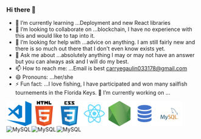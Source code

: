 ### Hi there 👋
- 🌱 I’m currently learning ...Deployment and new React libraries
- 👯 I’m looking to collaborate on ...blockchain, I have no experience with this and would like to tap into it.
- 🤔 I’m looking for help with ...advice on anything.  I am still fairly new and there is so much out there that I don't even know exists yet.
- 💬 Ask me about ...absolutely anything I may or may not have an answer but you can always ask and I will do my best.
- 📫 How to reach me: ...Email is best carryegaulin033178@gmail.com
- 😄 Pronouns: ...her/she
- ⚡ Fun fact: ...I love fishing, I have participated and won many sailfish tournements in the Florida Keys.
🔭 I’m currently working on ...
<p><a target="_blank" rel="noopener noreferrer" href="https://raw.githubusercontent.com/github/explore/80688e429a7d4ef2fca1e82350fe8e3517d3494d/topics/visual-studio-code/visual-studio-code.png"><img align="left" alt="Visual Studio Code" width="66px" src="https://raw.githubusercontent.com/github/explore/80688e429a7d4ef2fca1e82350fe8e3517d3494d/topics/visual-studio-code/visual-studio-code.png" style="max-width:100%;"></a></p>
<p><a target="_blank" rel="noopener noreferrer" href="https://raw.githubusercontent.com/github/explore/80688e429a7d4ef2fca1e82350fe8e3517d3494d/topics/html/html.png"><img align="left" alt="HTML5" width="66px" src="https://raw.githubusercontent.com/github/explore/80688e429a7d4ef2fca1e82350fe8e3517d3494d/topics/html/html.png" style="max-width:100%;"></a></p>
<p><a target="_blank" rel="noopener noreferrer" href="https://raw.githubusercontent.com/github/explore/80688e429a7d4ef2fca1e82350fe8e3517d3494d/topics/css/css.png"><img align="left" alt="CSS3" width="66px" src="https://raw.githubusercontent.com/github/explore/80688e429a7d4ef2fca1e82350fe8e3517d3494d/topics/css/css.png" style="max-width:100%;"></a></p>
<p><a target="_blank" rel="noopener noreferrer" href="https://raw.githubusercontent.com/github/explore/80688e429a7d4ef2fca1e82350fe8e3517d3494d/topics/react/react.png"><img align="left" alt="React" width="66px" src="https://raw.githubusercontent.com/github/explore/80688e429a7d4ef2fca1e82350fe8e3517d3494d/topics/react/react.png" style="max-width:100%;"></a></p>
<p><a target="_blank" rel="noopener noreferrer" href="https://raw.githubusercontent.com/github/explore/80688e429a7d4ef2fca1e82350fe8e3517d3494d/topics/nodejs/nodejs.png"><img align="left" alt="Node.js" width="66px" src="https://raw.githubusercontent.com/github/explore/80688e429a7d4ef2fca1e82350fe8e3517d3494d/topics/nodejs/nodejs.png" style="max-width:100%;"></a></p>
<p><a target="_blank" rel="noopener noreferrer" href="https://raw.githubusercontent.com/github/explore/80688e429a7d4ef2fca1e82350fe8e3517d3494d/topics/sql/sql.png"><img align="left" alt="SQL" width="66px" src="https://raw.githubusercontent.com/github/explore/80688e429a7d4ef2fca1e82350fe8e3517d3494d/topics/sql/sql.png" style="max-width:100%;"></a></p>
<p><a target="_blank" rel="noopener noreferrer" href="https://raw.githubusercontent.com/github/explore/80688e429a7d4ef2fca1e82350fe8e3517d3494d/topics/mysql/mysql.png"><img align="left" alt="MySQL" width="66px" src="https://raw.githubusercontent.com/github/explore/80688e429a7d4ef2fca1e82350fe8e3517d3494d/topics/mysql/mysql.png" style="max-width:100%;"></a></p>
<p><a target="_blank" rel="noopener noreferrer" href="https://tse1.mm.bing.net/th?id=OIP.eQRqVTzi6ep_wZku3iDmEAHaIZ&pid=Api&P=0&w=300&h=300"><img align="left" alt="MySQL" width="66px" src="https://tse1.mm.bing.net/th?id=OIP.eQRqVTzi6ep_wZku3iDmEAHaIZ&pid=Api&P=0&w=300&h=300" style="max-width:100%;"></a></p>
<p><a target="_blank" rel="noopener noreferrer" href="https://tse3.mm.bing.net/th?id=OIP.TSYkzzNU-MdIIlEnxuZpGQHaHa&pid=Api&P=0&w=300&h=300"><img align="left" alt="MySQL" width="66px" src="https://tse3.mm.bing.net/th?id=OIP.TSYkzzNU-MdIIlEnxuZpGQHaHa&pid=Api&P=0&w=300&h=300" style="max-width:100%;"></a></p>
<p><a target="_blank" rel="noopener noreferrer" href="https://a0.awsstatic.com/libra-css/images/logos/aws_logo_smile_1200x630.png"><img align="left" alt="MySQL" width="66px" src="https://a0.awsstatic.com/libra-css/images/logos/aws_logo_smile_1200x630.png" style="max-width:100%;"></a></p>

